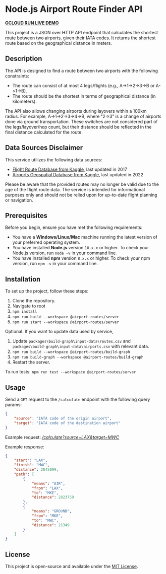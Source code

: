 # Node.js Airport Route Finder API

[**GCLOUD RUN LIVE DEMO**](https://airport-routes-br2xajar3a-lz.a.run.app/calculate?source=LAX&target=MWC)

This project is a JSON over HTTP API endpoint that calculates the shortest route between two airports, given their IATA codes. It returns the shortest route based on the geographical distance in meters.

## Description

The API is designed to find a route between two airports with the following constraints:

-   The route can consist of at most 4 legs/flights (e.g., A->1->2->3->B or A->1->B).
-   The route should be the shortest in terms of geographical distance (in kilometers).

The API also allows changing airports during layovers within a 100km radius. For example, A->1->2=>3->4->B, where "2=>3" is a change of airports done via ground transportation. These switches are not considered part of the legs/layover/hop count, but their distance should be reflected in the final distance calculated for the route.

## Data Sources Disclaimer

This service utilizes the following data sources:

-   [Flight Route Database from Kaggle](https://www.kaggle.com/datasets/open-flights/flight-route-database), last updated in 2017
-   [Airports Geospatial Database from Kaggle](https://www.kaggle.com/datasets/thoudamyoihenba/airports), last updated in 2022

Please be aware that the provided routes may no longer be valid due to the age of the flight route data. The service is intended for informational purposes only and should not be relied upon for up-to-date flight planning or navigation.

## Prerequisites

Before you begin, ensure you have met the following requirements:

-   You have a **Windows/Linux/Mac** machine running the latest version of your preferred operating system.
-   You have installed **Node.js** version `18.x.x` or higher. To check your Node.js version, run `node -v` in your command line.
-   You have installed **npm** version `8.x.x` or higher. To check your npm version, run `npm -v` in your command line.

## Installation

To set up the project, follow these steps:

1. Clone the repository.
2. Navigate to root
3. `npm install`
4. `npm run build --workspace @airport-routes/server`
5. `npm run start --workspace @airport-routes/server`

Optional. If you want to update data used by service,

1. Update `packages\build-graph\input-data\routes.csv` and `packages\build-graph\input-data\airports.csv` with relevant data.
2. `npm run build --workspace @airport-routes/build-graph`
3. `npm run build-graph --workspace @airport-routes/build-graph`
4. Restart the server.

To run tests:
`npm run test --workspace @airport-routes/server`

## Usage

Send a `GET` request to the `/calculate` endpoint with the following query params:

```json
{
    "source": "IATA code of the origin airport",
    "target": "IATA code of the destination airport"
}
```

Example request: [_/calculate?source=LAX&target=MWC_](https://airport-routes-br2xajar3a-lz.a.run.app/calculate?source=LAX&target=MWC)

Example response:

```json
{
    "start": "LAX",
    "finish": "MWC",
    "distance": 2845099,
    "path": [
        {
            "means": "AIR",
            "from": "LAX",
            "to": "MKE",
            "distance": 2823750
        },
        {
            "means": "GROUND",
            "from": "MKE",
            "to": "MWC",
            "distance": 21349
        }
    ]
}
```

## License

This project is open-source and available under the [MIT License](https://opensource.org/licenses/MIT).
